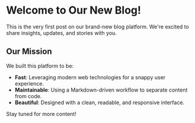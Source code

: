 # Welcome to Our New Blog!

This is the very first post on our brand-new blog platform. We're excited to share insights, updates, and stories with you.

## Our Mission

We built this platform to be:

- **Fast**: Leveraging modern web technologies for a snappy user experience.
- **Maintainable**: Using a Markdown-driven workflow to separate content from code.
- **Beautiful**: Designed with a clean, readable, and responsive interface.

Stay tuned for more content!